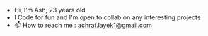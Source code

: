-  Hi, I’m Ash, 23 years old 
- I Code for fun and I'm open to collab on any interesting projects
- 📫 How to reach me : achraf.layek1@gmail.com

<!---
PeerlessAsh/PeerlessAsh is a ✨ special ✨ repository because its `README.md` (this file) appears on your GitHub profile.
You can click the Preview link to take a look at your changes.
--->
